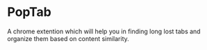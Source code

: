 # PopTab

A chrome extention which will help you in finding long lost tabs and organize them based on content similarity.  
